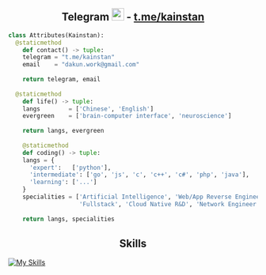 <h2 align="center">Telegram <img src="https://s8.gifyu.com/images/979447220829032478.gif" height="25px"> -  <a href="https://t.me/kainstan">t.me/kainstan</a></h2>



```python
class Attributes(Kainstan):
  @staticmethod
	def contact() -> tuple:
    telegram = "t.me/kainstan"
    email    = "dakun.work@gmail.com"
    
    return telegram, email
    
  @staticmethod
	def life() -> tuple:
    langs        = ['Chinese', 'English']
    evergreen    = ['brain-computer interface', 'neuroscience'] 
    
    return langs, evergreen
	
	@staticmethod
	def coding() -> tuple:
    langs = {
      'expert':   ['python'],
      'intermediate': ['go', 'js', 'c', 'c++', 'c#', 'php', 'java'],
      'learning': ['...']
    }
    specialities = ['Artificial Intelligence', 'Web/App Reverse Engineering', 
                    'Fullstack', 'Cloud Native R&D', 'Network Engineer']
    
    return langs, specialities
```



<h2 align="center">Skills </h2>

[![My Skills](https://skillicons.dev/icons?i=python,golang,ts,js,nodejs,vue,c,cpp,cmake,cs,dotnet,php,java,flutter,bash,html,wordpress,css,wasm,pytorch,tensorflow,qt,redis,mysql,mongodb,linux,kubernetes,nginx,raspberrypi)](https://skillicons.dev)

